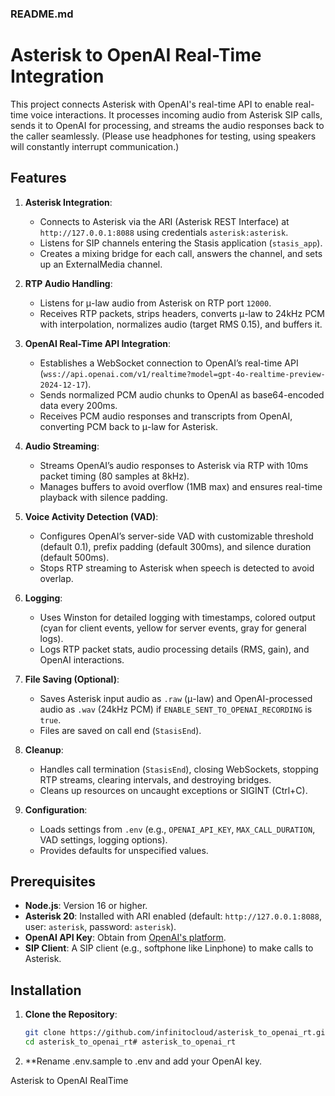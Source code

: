 ### README.md

# Asterisk to OpenAI Real-Time Integration

This project connects Asterisk with OpenAI's real-time API to enable real-time voice interactions. It processes incoming audio from Asterisk SIP calls, sends it to OpenAI for processing, and streams the audio responses back to the caller seamlessly. (Please use headphones for testing, using speakers will constantly interrupt communication.)

## Features
1. **Asterisk Integration**:
   - Connects to Asterisk via the ARI (Asterisk REST Interface) at `http://127.0.0.1:8088` using credentials `asterisk:asterisk`.
   - Listens for SIP channels entering the Stasis application (`stasis_app`).
   - Creates a mixing bridge for each call, answers the channel, and sets up an ExternalMedia channel.

2. **RTP Audio Handling**:
   - Listens for μ-law audio from Asterisk on RTP port `12000`.
   - Receives RTP packets, strips headers, converts μ-law to 24kHz PCM with interpolation, normalizes audio (target RMS 0.15), and buffers it.

3. **OpenAI Real-Time API Integration**:
   - Establishes a WebSocket connection to OpenAI’s real-time API (`wss://api.openai.com/v1/realtime?model=gpt-4o-realtime-preview-2024-12-17`).
   - Sends normalized PCM audio chunks to OpenAI as base64-encoded data every 200ms.
   - Receives PCM audio responses and transcripts from OpenAI, converting PCM back to μ-law for Asterisk.

4. **Audio Streaming**:
   - Streams OpenAI’s audio responses to Asterisk via RTP with 10ms packet timing (80 samples at 8kHz).
   - Manages buffers to avoid overflow (1MB max) and ensures real-time playback with silence padding.

5. **Voice Activity Detection (VAD)**:
   - Configures OpenAI’s server-side VAD with customizable threshold (default 0.1), prefix padding (default 300ms), and silence duration (default 500ms).
   - Stops RTP streaming to Asterisk when speech is detected to avoid overlap.

6. **Logging**:
   - Uses Winston for detailed logging with timestamps, colored output (cyan for client events, yellow for server events, gray for general logs).
   - Logs RTP packet stats, audio processing details (RMS, gain), and OpenAI interactions.

7. **File Saving (Optional)**:
   - Saves Asterisk input audio as `.raw` (μ-law) and OpenAI-processed audio as `.wav` (24kHz PCM) if `ENABLE_SENT_TO_OPENAI_RECORDING` is `true`.
   - Files are saved on call end (`StasisEnd`).

8. **Cleanup**:
   - Handles call termination (`StasisEnd`), closing WebSockets, stopping RTP streams, clearing intervals, and destroying bridges.
   - Cleans up resources on uncaught exceptions or SIGINT (Ctrl+C).

9. **Configuration**:
   - Loads settings from `.env` (e.g., `OPENAI_API_KEY`, `MAX_CALL_DURATION`, VAD settings, logging options).
   - Provides defaults for unspecified values.


## Prerequisites
- **Node.js**: Version 16 or higher.
- **Asterisk 20**: Installed with ARI enabled (default: `http://127.0.0.1:8088`, user: `asterisk`, password: `asterisk`).
- **OpenAI API Key**: Obtain from [OpenAI's platform](https://platform.openai.com/).
- **SIP Client**: A SIP client (e.g., softphone like Linphone) to make calls to Asterisk.

## Installation
1. **Clone the Repository**:
   ```bash
   git clone https://github.com/infinitocloud/asterisk_to_openai_rt.git
   cd asterisk_to_openai_rt# asterisk_to_openai_rt

2. **Rename .env.sample to .env and add your OpenAI key.

Asterisk to OpenAI RealTime

